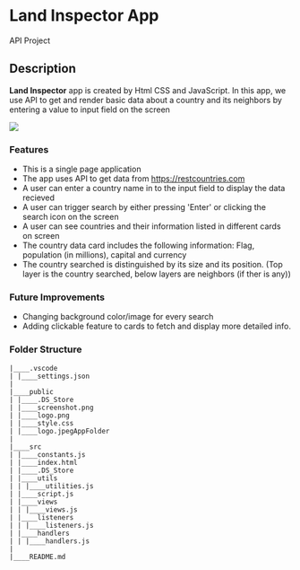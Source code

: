# Land Inspector App

API Project

## Description

<p><strong>Land Inspector</strong> app is created by Html CSS and JavaScript. In this app, we use API to get and render basic data about a country and its neighbors by entering a value to input field on the screen</p>
<image src="./public/screenshot.png"></image>

### Features

- This is a single page application
- The app uses API to get data from <a href="https://restcountries.com/">https://restcountries.com</a>
- A user can enter a country name in to the input field to display the data recieved
- A user can trigger search by either pressing 'Enter' or clicking the search icon on the screen
- A user can see countries and their information listed in different cards on screen
- The country data card includes the following information: Flag, population (in millions), capital and currency
- The country searched is distinguished by its size and its position. (Top layer is the country searched, below layers are neighbors (if ther is any))

### Future Improvements

- Changing background color/image for every search
- Adding clickable feature to cards to fetch and display more detailed info.

### Folder Structure

```
|____.vscode
| |____settings.json
|
|____public
| |____.DS_Store
| |____screenshot.png
| |____logo.png
| |____style.css
| |____logo.jpegAppFolder
|
|____src
| |____constants.js
| |____index.html
| |____.DS_Store
| |____utils
| | |____utilities.js
| |____script.js
| |____views
| | |____views.js
| |____listeners
| | |____listeners.js
| |____handlers
| | |____handlers.js
|
|____README.md

```
